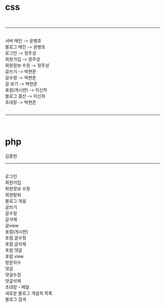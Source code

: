 <h1>css</h1><br><hr><br>
서버 메인 -> 윤병호<br>
블로그 메인 -> 윤병호<br>
로그인 -> 정주성<br>
회원가입 -> 정주성<br>
회원정보 수정 -> 정주성<br>
글쓰기 -> 박현준<br>
글수정 -> 박현준<br>
글 보기 -> 박현준<br>
포럼(게시판) -> 이신하<br>
블로그 결산 -> 이신하<br>
초대장 -> 박현준<br>
<br><hr><br>
<h1>php</h1>김종현
<br><hr><br>
로그인<br>
회원가입<br>
회원정보 수정<br>
회원탈퇴<br>
블로그 개설<br>
글쓰기<br>
글수정<br>
글삭제<br>
글view<br>
포럼(게시판)<br>
포럼 글수정<br>
포럼 글삭제<br>
포럼 댓글<br>
포럼 view<br>
방문자수<br>
댓글<br>
댓글수정<br>
댓글삭제<br>
초대장 - 메일<br>
새로운 블로그 개설자 목록<br>
블로그 검색<br>
